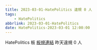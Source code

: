 ```yaml
---
title: 2023-03-01-HatePolitics 違規 0 人
tags:
    - HatePolitics
abbrlink: 2023-03-01-HatePolitics
date: HatePolitics-2023-03-01 12:00:00
---
```

HatePolitics 板 [板規連結](https://www.ptt.cc/bbs/HatePolitics/M.1617115262.A.D60.html)
昨天違規 0 人
